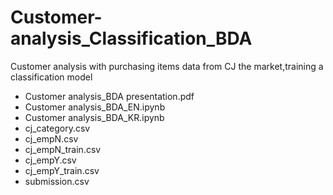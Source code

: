 # Customer-analysis_Classification_BDA

Customer analysis with purchasing items data from CJ the market,training a classification model

- Customer analysis_BDA presentation.pdf
- Customer analysis_BDA_EN.ipynb
- Customer analysis_BDA_KR.ipynb
- cj_category.csv
- cj_empN.csv
- cj_empN_train.csv
- cj_empY.csv
- cj_empY_train.csv
- submission.csv
